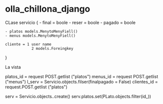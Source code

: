 # olla_chillona_django


CLase servicio {
    - final = boole
    - reser = boole
    - pagado = boole

    - platos models.MenytoMenyFiell()
    - menus models.MenytoMenyFiell()

    cliente = 1 user name 
                2 models.Foreingkey
}

La vista 

platos_id = request POST.getlist ("platos")
menus_id = request POST.getlist ("menus")  l_serv = Servicio.objects.filser(finalpagado = False)
clientes_id = request.POST.getlist ("platos")

serv = Servicio.objects..create()
serv.platos.set(PLato.objects.filter(id_))
